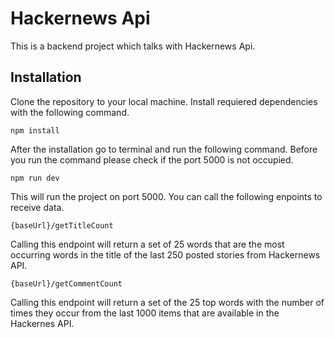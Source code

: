 # Hackernews Api

This is a backend project which talks with Hackernews Api.

## Installation

Clone the repository to your local machine. Install requiered dependencies with the following command.

```
npm install
```

After the installation go to terminal and run the following command. Before you run the command please check if the port 5000 is not occupied.

```
npm run dev
```

This will run the project on port 5000. You can call the following enpoints to receive data.

```
{baseUrl}/getTitleCount
```

Calling this endpoint will return a set of 25 words that are the most occurring words in the title of the last 250 posted stories from Hackernews API.

```
{baseUrl}/getCommentCount
```

Calling this endpoint will return a set of the 25 top words with the number of times they occur from the last 1000 items that are available in the Hackernes API.